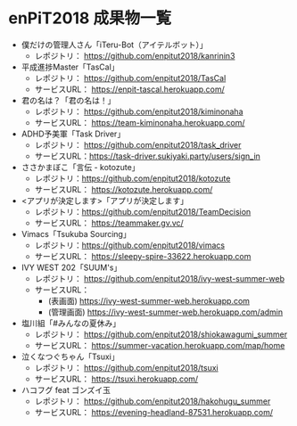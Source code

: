# enPiT2018 成果物一覧

* 僕だけの管理人さん「iTeru-Bot（アイテルボット）」
  * レポジトリ： https://github.com/enpitut2018/kanrinin3
* 平成進捗Master「TasCal」
  * レポジトリ： https://github.com/enpitut2018/TasCal
  * サービスURL： https://enpit-tascal.herokuapp.com/
* 君の名は？「君の名は！」
  * レポジトリ： https://github.com/enpitut2018/kiminonaha
  * サービスURL： https://team-kiminonaha.herokuapp.com/
* ADHD予美軍「Task Driver」
  * レポジトリ： https://github.com/enpitut2018/task_driver
  * サービスURL：https://task-driver.sukiyaki.party/users/sign_in
* ささかまぼこ「言伝 - kotozute」
  * レポジトリ：https://github.com/enpitut2018/kotozute
  * サービスURL： https://kotozute.herokuapp.com/
* <アプリが決定します>「アプリが決定します」
  * レポジトリ：https://github.com/enpitut2018/TeamDecision
  * サービスURL： https://teammaker.gv.vc/
* Vimacs「Tsukuba Sourcing」
  * レポジトリ：https://github.com/enpitut2018/vimacs
  * サービスURL： https://sleepy-spire-33622.herokuapp.com
* IVY WEST 202「SUUM's」
  * レポジトリ： https://github.com/enpitut2018/ivy-west-summer-web
  * サービスURL：
    * (表画面) https://ivy-west-summer-web.herokuapp.com
    * (管理画面) https://ivy-west-summer-web.herokuapp.com/admin
* 塩川組「#みんなの夏休み」
  * レポジトリ： https://github.com/enpitut2018/shiokawagumi_summer
  * サービスURL： https://summer-vacation.herokuapp.com/map/home
* 泣くなつぐちゃん「Tsuxi」
  * レポジトリ： https://github.com/enpitut2018/tsuxi
  * サービスURL： https://tsuxi.herokuapp.com/
* ハコフグ feat ゴンズイ玉
  * レポジトリ： https://github.com/enpitut2018/hakohugu_summer
  * サービスURL： https://evening-headland-87531.herokuapp.com/
